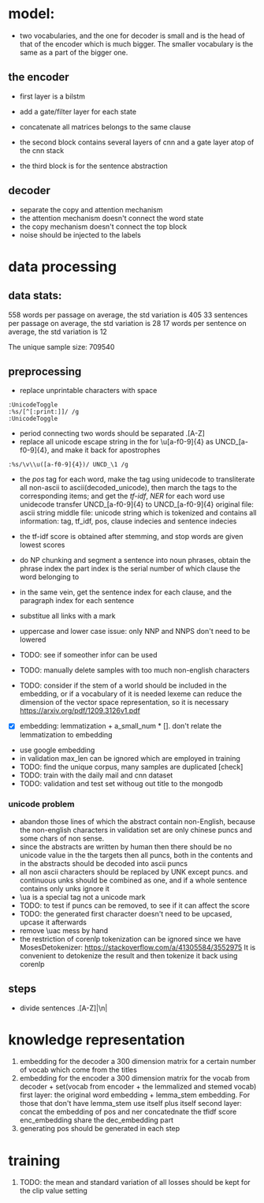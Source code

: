 # model:

* two vocabularies, and the one for decoder is small and is the head of that of the encoder which is much bigger. The smaller vocabulary is the same as a part of the bigger one.

## the encoder

* first layer is a bilstm
* add a gate/filter layer for each state
* concatenate all matrices belongs to the same clause

* the second block contains several layers of cnn and a gate layer atop of the cnn stack

* the third block is for the sentence abstraction

## decoder
* separate the copy and attention mechanism
* the attention mechanism doesn't connect the word state
* the copy mechanism doesn't connect the top block
* noise should be injected to the labels 

# data processing
## data stats:
558 words per passage on average, the std variation is 405
33 sentences per passage on average, the std variation is 28
17 words per sentence on average, the std variation is 12

The unique sample size: 709540


## preprocessing

  * replace unprintable characters with space
  ```vim
  :UnicodeToggle
  :%s/[^[:print:]]/ /g
  :UnicodeToggle
  ```
  * period connecting two words should be separated
      \.[A-Z]
  * replace all unicode escape string in the for \u[a-f0-9]{4} as UNCD_[a-f0-9]{4}, and make it back for apostrophes
  ```vim
  :%s/\v\\u([a-f0-9]{4})/ UNCD_\1 /g
  ```
  * the *pos* tag for each word, make the tag using unidecode to transliterate all non-ascii to ascii(decoded_unicode), then march the tags to the corresponding items; and get the *tf-idf*, *NER* for each word
    use unidecode transfer UNCD_[a-f0-9]{4} to UNCD_[a-f0-9]{4}
    original file: ascii string
    middle file: unicode string which is tokenized and contains all information: tag, tf_idf, pos, clause indecies and sentence indecies

  * the tf-idf score is obtained after stemming, and stop words are given lowest scores
  * do NP chunking and segment a sentence into noun phrases, obtain the phrase index
      the part index is the serial number of which clause the word belonging to 
  * in the same vein, get the sentence index for each clause, and the paragraph index for each sentence
  * substitue all links with a mark
  * uppercase and lower case issue: only NNP and NNPS don't need to be lowered
  * TODO: see if someother infor can be used
  * TODO: manually delete samples with too much non-english characters
  * TODO: consider if the stem of a world should be included in the embedding, or if a vocabulary of it is needed
    lexeme can reduce the dimension of the vector space representation, so it is necessary
    https://arxiv.org/pdf/1209.3126v1.pdf
  * [x] embedding: lemmatization + a_small_num * []. don't relate the lemmatization to embedding
  * use google embedding
  * in validation max_len can be ignored which are employed in training
  * TODO: find the unique corpus, many samples are duplicated [check]
  * TODO: train with the daily mail and cnn dataset
  * TODO: validation and test set withoug out title to the mongodb

### unicode problem
  * abandon those lines of which the abstract contain non-English, because the non-english characters in validation set are only chinese puncs and some chars of non sense. 
  * since the abstracts are written by human then there should be no unicode value in the the targets then all puncs, both in the contents and in the abstracts should be decoded into ascii puncs
  * all non ascii characters should be replaced by UNK except puncs. and continuous unks should be combined as one, and if a whole sentence contains only unks ignore it
  * \ua is a special tag not a unicode mark
  * TODO: to test if puncs can be removed, to see if it can affect the score
  * TODO: the generated first character doesn't need to be upcased, upcase it afterwards
  * remove \uac mess by hand
  * the restriction of corenlp tokenization can be ignored since we have MosesDetokenizer: https://stackoverflow.com/a/41305584/3552975 It is convenient to detokenize the result and then tokenize it back using corenlp

## steps
  * divide sentences
      \.[A-Z]|\\n|

# knowledge representation
1. embedding for the decoder
  a 300 dimension matrix for a certain number of vocab which come from the titles
2. embedding for the encoder
  a 300 dimension matrix for the vocab from decoder + set(vocab from encoder + the lemmalized and stemed vocab)
  first layer: the original word embedding + lemma_stem embedding. For those that don't have lemma_stem use itself plus itself
  second layer: concat the embedding of pos and ner concatednate the tfidf score
  enc_embedding share the dec_embedding part 
3. generating
  pos should be generated in each step

# training
1. TODO: the mean and standard variation of all losses should be kept for the clip value setting
